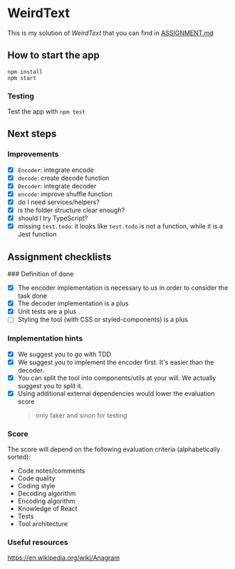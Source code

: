 # WeirdText

This is my solution of _WeirdText_ that you can find in [ASSIGNMENT.md](ASSIGNMENT.md)

## How to start the app
```
npm install
npm start
```

### Testing
Test the app with `npm test`

## Next steps

### Improvements
- [x] `Encoder`: integrate encode
- [x] `decode`: create decode function
- [x] `Decoder`: integrate decoder
- [x] `encode`: improve shuffle function
- [x] do I need services/helpers?
- [x] is the folder structure clear enough?
- [x] should I try TypeScript?
- [x] missing `test.todo`: it looks like `test.todo` is not a function, while it is a Jest function

## Assignment checklists

### Definition of done

- [x] The encoder implementation is necessary to us in order to consider the task done
- [x] The decoder implementation is a plus
- [x] Unit tests are a plus
- [ ] Styling the tool (with CSS or styled-components) is a plus

### Implementation hints

- [x] We suggest you to go with TDD
- [x] We suggest you to implement the encoder first. It's easier than the decoder.
- [x] You can split the tool into components/utils at your will. We actually suggest you to split it.
- [x] Using additional external dependencies would lower the evaluation score
  > only faker and sinon for testing

### Score

The score will depend on the following evaluation criteria (alphabetically sorted):

- Code notes/comments
- Code quality
- Coding style
- Decoding algorithm
- Encoding algorithm
- Knowledge of React
- Tests
- Tool architecture

### Useful resources
https://en.wikipedia.org/wiki/Anagram
